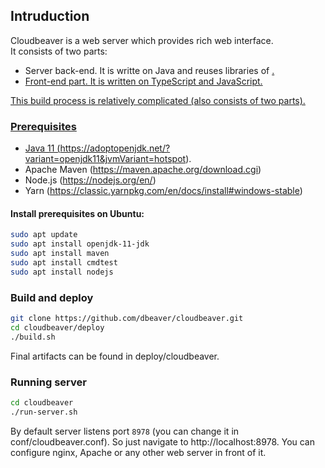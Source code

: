 ## Intruduction

Cloudbeaver is a web server which provides rich web interface.  
It consists of two parts:
- Server back-end. It is writte on Java and reuses libraries of <a href="https://github/.com/dbeaver/dbeaver">.
- Front-end part. It is written on TypeScript and JavaScript.

This build process is relatively complicated (also consists of two parts).

### Prerequisites

* Java 11 (https://adoptopenjdk.net/?variant=openjdk11&jvmVariant=hotspot).
* Apache Maven (https://maven.apache.org/download.cgi)
* Node.js (https://nodejs.org/en/)
* Yarn (https://classic.yarnpkg.com/en/docs/install#windows-stable)

#### Install prerequisites on Ubuntu:
```sh
sudo apt update
sudo apt install openjdk-11-jdk
sudo apt install maven
sudo apt install cmdtest
sudo apt install nodejs
```

### Build and deploy

```sh
git clone https://github.com/dbeaver/cloudbeaver.git
cd cloudbeaver/deploy
./build.sh
```

Final artifacts can be found in deploy/cloudbeaver.

### Running server
```sh
cd cloudbeaver
./run-server.sh
```
By default server listens port `8978` (you can change it in conf/cloudbeaver.conf). So just navigate to http://localhost:8978.
You can configure nginx, Apache or any other web server in front of it.


